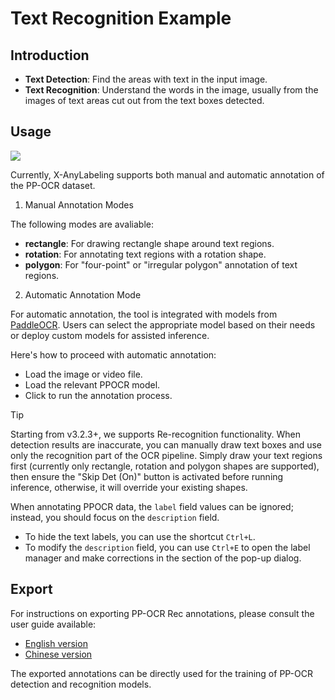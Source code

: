 # Text Recognition Example

## Introduction

- **Text Detection**: Find the areas with text in the input image.
- **Text Recognition**: Understand the words in the image, usually from the images of text areas cut out from the text boxes detected.

## Usage

![](.data/annotated_ocr_recognition.gif) 

Currently, X-AnyLabeling supports both manual and automatic annotation of the PP-OCR dataset.

1. Manual Annotation Modes

The following modes are avaliable:
- **rectangle**: For drawing rectangle shape around text regions.
- **rotation**: For annotating text regions with a rotation shape.
- **polygon**: For "four-point" or "irregular polygon" annotation of text regions.

2. Automatic Annotation Mode

For automatic annotation, the tool is integrated with models from [PaddleOCR](https://github.com/PaddlePaddle/PaddleOCR). Users can select the appropriate model based on their needs or deploy custom models for assisted inference. 

Here's how to proceed with automatic annotation:
- Load the image or video file.
- Load the relevant PPOCR model.
- Click to run the annotation process.

> [!TIP]
> Starting from v3.2.3+, we supports Re-recognition functionality. When detection results are inaccurate, you can manually draw text boxes and use only the recognition part of the OCR pipeline. Simply draw your text regions first (currently only rectangle, rotation and polygon shapes are supported), then ensure the "Skip Det (On)" button is activated before running inference, otherwise, it will override your existing shapes.

When annotating PPOCR data, the `label` field values can be ignored; instead, you should focus on the `description` field. 
- To hide the text labels, you can use the shortcut `Ctrl+L`. 
- To modify the `description` field, you can use `Ctrl+E` to open the label manager and make corrections in the section of the pop-up dialog.

## Export

For instructions on exporting PP-OCR Rec annotations, please consult the user guide available:
- [English version](../../../docs/en/user_guide.md)
- [Chinese version](../../../docs/zh_cn/user_guide.md)

The exported annotations can be directly used for the training of PP-OCR detection and recognition models.
